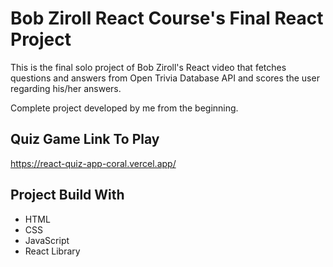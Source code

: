 # Bob Ziroll React Course's Final React Project

This is the final solo project of Bob Ziroll's React video that fetches questions and answers from Open Trivia Database API and scores the user regarding his/her answers.

Complete project developed by me from the beginning.

## Quiz Game Link To Play

https://react-quiz-app-coral.vercel.app/

## Project Build With
  - HTML
  - CSS
  - JavaScript
  - React Library
